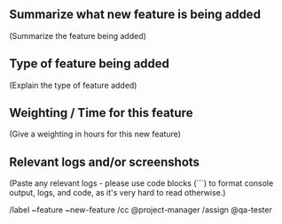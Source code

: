 ## Summarize what new feature is being added

(Summarize the feature being added)

## Type of feature being added

(Explain the type of feature added)

## Weighting / Time for this feature

(Give a weighting in hours for this new feature)

## Relevant logs and/or screenshots

(Paste any relevant logs - please use code blocks (```) to format console output, logs, and code, as
it's very hard to read otherwise.)


/label ~feature ~new-feature
/cc @project-manager
/assign @qa-tester
